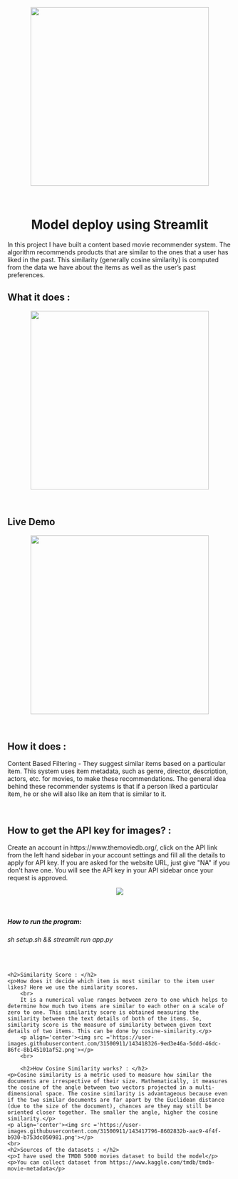 <!DOCTYPE html>
<body>
    <p align='center'><img height='400' src = 'https://user-images.githubusercontent.com/31500911/143410521-b2653b16-0ee9-46e7-9c5c-7a8b2262a3d1.png'></p>
    <br>
    <h1 align='center'>Model deploy using Streamlit</h1>
    <p>In this project I have built a content based movie recommender system. The algorithm recommends products that are similar to the ones that a user has liked in the past. This similarity (generally cosine similarity) is computed from the data we have about the items as well as the user’s past preferences. </p>
    <h2>What it does :</h2>
    <p align='center'><img height='400' src = 'https://user-images.githubusercontent.com/31500911/145380710-1813c6e7-7635-47a6-b764-c4bd3315c9c1.png'></p>
    <br>
    <h2>Live Demo</h2>
    <p align='center'><img height='400' src = 'https://user-images.githubusercontent.com/31500911/143416246-4bc98d07-12fa-404a-a98c-228eaaa6ef5c.gif'></p>
    <br>
    <h2>How it does : </h2>
    <p>
        Content Based Filtering - They suggest similar items based on a particular item. This system uses item metadata, such as genre, director, description, actors, etc. for movies, to make these recommendations. The general idea behind these recommender systems is that if a person liked a particular item, he or she will also like an item that is similar to it.
    </p><br>
    <h2>How to get the API key for images? : </h2>
    <p>Create an account in https://www.themoviedb.org/, click on the API link from the left hand sidebar in your account settings and fill all the details to apply for API key. If you are asked for the website URL, just give "NA" if you don't have one. You will see the API key in your API sidebar once your request is approved.</p>
    <p align='center'><img src ='https://user-images.githubusercontent.com/31500911/143419982-2d726687-84d6-4616-8d09-833f732c92b2.png'></p>
    <br>
    <h5>How to run the program: </h5>
    <h6>sh setup.sh && streamlit run app.py</h6>
    <br>
    
    
    <h2>Similarity Score : </h2>
    <p>How does it decide which item is most similar to the item user likes? Here we use the similarity scores.
        <br>
        It is a numerical value ranges between zero to one which helps to determine how much two items are similar to each other on a scale of zero to one. This similarity score is obtained measuring the similarity between the text details of both of the items. So, similarity score is the measure of similarity between given text details of two items. This can be done by cosine-similarity.</p>
        <p align='center'><img src ='https://user-images.githubusercontent.com/31500911/143418326-9ed3e46a-5ddd-46dc-86fc-8b145101af52.png'></p>
        <br>
        
        <h2>How Cosine Similarity works? : </h2>
    <p>Cosine similarity is a metric used to measure how similar the documents are irrespective of their size. Mathematically, it measures the cosine of the angle between two vectors projected in a multi-dimensional space. The cosine similarity is advantageous because even if the two similar documents are far apart by the Euclidean distance (due to the size of the document), chances are they may still be oriented closer together. The smaller the angle, higher the cosine similarity.</p>
    <p align='center'><img src ='https://user-images.githubusercontent.com/31500911/143417796-8602832b-aac9-4f4f-b930-b753dc050981.png'></p>
    <br>
    <h2>Sources of the datasets : </h2>
    <p>I have used the TMDB 5000 movies dataset to build the model</p>
    <p>You can collect dataset from https://www.kaggle.com/tmdb/tmdb-movie-metadata</p>

</body>
</html>


